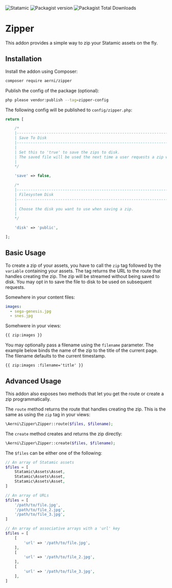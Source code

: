 ![Statamic](https://flat.badgen.net/badge/Statamic/3.3.12+/FF269E) ![Packagist version](https://flat.badgen.net/packagist/v/aerni/statamic-zipper/latest) ![Packagist Total Downloads](https://flat.badgen.net/packagist/dt/aerni/statamic-zipper)

# Zipper
This addon provides a simple way to zip your Statamic assets on the fly.

## Installation
Install the addon using Composer:

```bash
composer require aerni/zipper
```

Publish the config of the package (optional):

```bash
php please vendor:publish --tag=zipper-config
```

The following config will be published to `config/zipper.php`:

```php
return [

    /*
    |--------------------------------------------------------------------------
    | Save To Disk
    |--------------------------------------------------------------------------
    |
    | Set this to 'true' to save the zips to disk.
    | The saved file will be used the next time a user requests a zip with the same payload.
    |
    */

    'save' => false,

    /*
    |--------------------------------------------------------------------------
    | Filesystem Disk
    |--------------------------------------------------------------------------
    |
    | Choose the disk you want to use when saving a zip.
    |
    */

    'disk' => 'public',

];
```

## Basic Usage

To create a zip of your assets, you have to call the `zip` tag followed by the `variable` containing your assets. The tag returns the URL to the route that handles creating the zip. The zip will be streamed without being saved to disk. You may opt in to save the file to disk to be used on subsequent requests.

Somewhere in your content files:

```yaml
images:
  - sega-genesis.jpg
  - snes.jpg
```

Somehwere in your views:

```html
{{ zip:images }}
```

You may optionally pass a filename using the `filename` parameter. The example below binds the name of the zip to the title of the current page. The filename defaults to the current timestamp.

```html
{{ zip:images :filename='title' }}
```

## Advanced Usage

This addon also exposes two methods that let you get the route or create a zip programmatically.

The `route` method returns the route that handles creating the zip. This is the same as using the `zip` tag in your views:

```php
\Aerni\Zipper\Zipper::route($files, $filename);
```

The `create` method creates and returns the zip directly:

```php
\Aerni\Zipper\Zipper::create($files, $filename);
```

The `$files` can be either one of the following:

```php
// An array of Statamic assets
$files = [
    Statamic\Assets\Asset,
    Statamic\Assets\Asset,
    Statamic\Assets\Asset,
]

// An array of URLs
$files = [
    '/path/to/file.jpg',
    '/path/to/file_2.jpg',
    '/path/to/file_3.jpg',
]

// An array of associative arrays with a 'url' key
$files = [
    [
        'url' => '/path/to/file.jpg',
    ],
    [
        'url' => '/path/to/file_2.jpg',
    ],
    [
        'url' => '/path/to/file_3.jpg',
    ],
]
```
